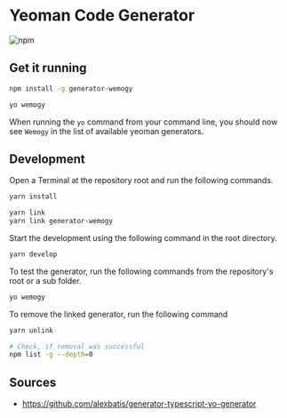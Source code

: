 # Yeoman Code Generator

![npm](https://img.shields.io/npm/v/generator-wemogy)

## Get it running

```bash
npm install -g generator-wemogy
```

```bash
yo wemogy
```

When running the `yo` command from your command line, you should now see `Wemogy` in the list of available yeoman generators.

## Development

Open a Terminal at the repository root and run the following commands.

```bash
yarn install
```

```bash
yarn link
yarn link generator-wemogy
```

Start the development using the following command in the root directory.

```bash
yarn develop
```

To test the generator, run the following commands from the repository's root or a sub folder.

```bash
yo wemogy
```

To remove the linked generator, run the following command

```bash
yarn unlink

# Check, if removal was successful
npm list -g --depth=0
```

## Sources

- <https://github.com/alexbatis/generator-typescript-yo-generator>
